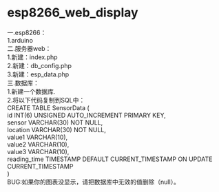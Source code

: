# esp8266_web_display
一.esp8266：  
1.arduino  
二.服务器web：  
1.新建：index.php  
2.新建：db_config.php  
3.新建：esp_data.php  
三.数据库：  
1.新建一个数据库.  
2.将以下代码复制到SQL中：  
CREATE TABLE SensorData (  
    id INT(6) UNSIGNED AUTO_INCREMENT PRIMARY KEY,  
    sensor VARCHAR(30) NOT NULL,  
    location VARCHAR(30) NOT NULL,  
    value1 VARCHAR(10),  
    value2 VARCHAR(10),  
    value3 VARCHAR(10),  
    reading_time TIMESTAMP DEFAULT CURRENT_TIMESTAMP ON UPDATE CURRENT_TIMESTAMP  
)  
BUG:如果你的图表没显示，请把数据库中无效的值删除（null）。  
